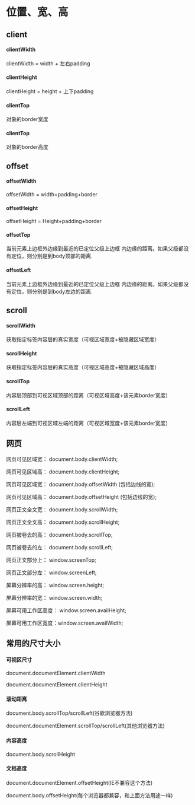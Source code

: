 # 位置、宽、高

## client

#### clientWidth

clientWidth = width + 左右padding

#### clientHeight

clientHeight = height + 上下padding

#### clientTop

对象的border宽度

#### clientTop

对象的border高度

## offset

#### offsetWidth

offsetWidth = width+padding+border

#### offsetHeight

offsetHeight = Height+padding+border

#### offsetTop

当前元素上边框外边缘到最近的已定位父级上边框 内边缘的距离。如果父级都没有定位，则分别是到body顶部的距离.

#### offsetLeft

当前元素上边框外边缘到最近的已定位父级上边框 内边缘的距离。如果父级都没有定位，则分别是到body左边的距离.

## scroll

#### scrollWidth

获取指定标签内容层的真实宽度（可视区域宽度+被隐藏区域宽度）

#### scrollHeight

获取指定标签内容层的真实高度（可视区域高度+被隐藏区域高度）

#### scrollTop

内容层顶部到可视区域顶部的距离（可视区域高度+该元素border宽度）

#### scrollLeft

内容层左端到可视区域左端的距离（可视区域宽度+该元素border宽度）

## 网页

网页可见区域宽： document.body.clientWidth;

网页可见区域高： document.body.clientHeight;

网页可见区域宽： document.body.offsetWidth  (包括边线的宽);

网页可见区域高： document.body.offsetHeight (包括边线的宽);

网页正文全文宽： document.body.scrollWidth;

网页正文全文高： document.body.scrollHeight;

网页被卷去的高： document.body.scrollTop;

网页被卷去的左： document.body.scrollLeft;

网页正文部分上： window.screenTop;

网页正文部分左： window.screenLeft;

屏幕分辨率的高： window.screen.height;

屏幕分辨率的宽： window.screen.width;

屏幕可用工作区高度： window.screen.availHeight;

屏幕可用工作区宽度：window.screen.availWidth;

## 常用的尺寸大小

#### 可视区尺寸

document.documentElement.clientWidth

document.documentElement.clientHeight

#### 滚动距离

document.body.scrollTop/scrollLeft(谷歌浏览器方法)

document.documentElement.scrollTop/scrollLeft(其他浏览器方法)

#### 内容高度

document.body.scrollHeight

#### 文档高度

document.documentElement.offsetHeight(IE不兼容这个方法)

document.body.offsetHeight(每个浏览器都兼容，和上面方法用途一样)
